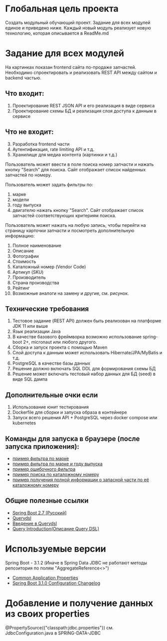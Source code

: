 # Глобальная цель проекта
Создать модульный обучающий проект. Задание для всех модулей единое и приведено ниже. Каждый новый модуль реализует новую технологию, которая описывается в ReadMe.md

# Задание для всех модулей
На картинках показан frontend сайта по-продаже запчастей. Необходимо
спроектировать и реализовать REST API между сайтом и backend частью.

## Что входит:
1. Проектирование REST JSON API и его реализация в виде сервиса
2. Проектирование схемы БД и реализация слоя доступа к данным в сервисе

## Что не входит:
3. Разработка frontend части
4. Аутентификация, rate limiting API и т.д.
5. Хранилище для медиа контента (картинки и т.д.)

Пользователь может ввести в поле поиска номер запчасти и нажать кнопку "Search" для поиска. Сайт отображает список 
найденных запчастей по номеру.

Пользователь может задать фильтры по:
1. марке
2. модели
3. году выпуска 
4. двигателю 
нажать кнопку "Search". Сайт отображает список запчастей соответствующих критериям поиска.

Пользователь может нажать на любую запись, чтобы перейти на страницу
карточки запчасти и посмотреть дополнительную информацию:
1. Полное наименование
2. Описание
3. Фотографии
4. Стоимость
5. Каталожный номер (Vendor Code)
6. Артикул (SKU)
7. Производитель
8. Страна производства
9. Рейтинг
10. Возможные аналоги на замену
и другие, см. рисунок.

## Технические требования
1. Тестовое задание (REST API) должен быть реализован на платформе JDK 11 или выше
2. Язык реализации Java
3. В качестве базового фреймворка возможно использование spring-boot 2+, micronaut или любого другого.
4. Сборка и запуск проекта с помощью Maven
5. Слой доступа к данным может использовать Hibernate/JPA/MyBatis и т.д.
6. PostgreSQL в качестве базы данных
7. Решение должно включать SQL DDL для формирования схемы БД
8. Решение может включать тестовый набор данных для БД (seed) в виде SQL дампа

## Дополнительные очки если
1. Использование юнит тестирования
2. Dockerfile для сборки и запуска образа в контейнере
3. Запуск всего решения API + PostgreSQL через docker compose или kubernetes

## Команды для запуска в браузере (после запуска приложения):
* [пример фильтра по марке](http://localhost:8080/api/v1/carparts?brandName=Ural)
* [пример фильтра по марке и году выпуска](http://localhost:8080/api/v1/carparts?brandName=Ural&modelName=Ural-4320&yearRelease=1977)
* [пример ошибочного фильтра](http://localhost:8080/api/v1/carparts?brandName=Ural&modelName=Ural-4320&yearRelease=19)
* [пример поиска по каталожному номеру](http://localhost:8080/api/v1/carparts?VendorCode=URL-4320-02)
* [пример получения полной информации о запасной части по её каталожному номеру](http://localhost:8080/api/v1/carparts/URL-4320-01)

## Общие полезные ссылки
* [Spring Boot 2.7 [Русский]](https://runebook.dev/ru/docs/spring_boot/-index-)
* [Querydsl](https://querydsl.com/static/querydsl/4.4.0/reference/html_single/)
* [Введение в Querydsl](https://javascopes.com/intro-to-querydsl-f08c8bfd/)
* [Query Introduction(Описание Query DSL)](https://www.komapper.org/docs/reference/query/introduction/)

# Используемые версии
Spring Boot - 3.1.2 (Иначе в Spring Data JDBC не работают методы репозитория по полям "AggregateReference<>")
* [Common Application Properties](https://docs.spring.io/spring-boot/docs/3.1.2/reference/html/application-properties.html#appendix.application-properties.data)
* [Spring Boot 3.1.0 Configuration Changelog](https://github.com/spring-projects/spring-boot/wiki/Spring-Boot-3.1.0-Configuration-Changelog)

# Добавление и получение данных из своих properties
@PropertySource({"classpath:jdbc.properties"}) см. JdbcConfiguration.java в SPRING-DATA-JDBC